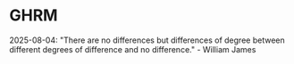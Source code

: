 # GHRM

2025-08-04: "There are no differences but differences of degree between different degrees of difference and no difference." - William James